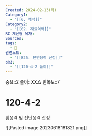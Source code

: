 ```yaml
---
Created: 2024-02-13(화)
Category1:
  - "[[6. 역학]]"
Category2:
  - "[[02. 재료역학]]"
RC 계산형 목차: 
Sources: 
tags:
  - 🧮
관련노트:
  - "[[B25. 단면응력 산정]]"
정답:
  - "[[120-4-2 풀이]]"
---
```

중요::2
풀이::XX△
반복도::7
#  120-4-2

휨응력 및 전단응력 산정

![[Pasted image 20230618181821.png]]